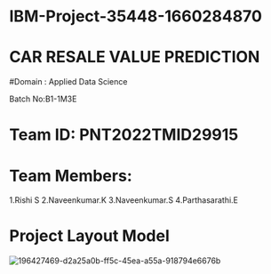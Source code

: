 # IBM-Project-35448-1660284870  

# CAR RESALE VALUE PREDICTION

#Domain : Applied Data Science

Batch No:B1-1M3E

# Team ID: PNT2022TMID29915

# Team Members:
  1.Rishi S
  2.Naveenkumar.K
  3.Naveenkumar.S
  4.Parthasarathi.E

# Project Layout Model




![196427469-d2a25a0b-ff5c-45ea-a55a-918794e6676b](https://user-images.githubusercontent.com/107269095/200163819-7913cc40-aa29-4f8b-bf60-ad53e4b95585.png)
